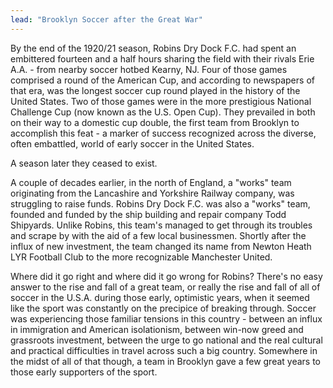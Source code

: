 ```yaml
---
lead: "Brooklyn Soccer after the Great War"
---
```


By the end of the 1920/21 season, Robins Dry Dock F.C. had spent an embittered fourteen and a half hours sharing the field with their rivals Erie A.A. - from nearby soccer hotbed Kearny, NJ. Four of those games comprised a round of the American Cup, and according to newspapers of that era, was the longest soccer cup round played in the history of the United States. Two of those games were in the more prestigious National Challenge Cup (now known as the U.S. Open Cup). They prevailed in both on their way to a domestic cup double, the first team from Brooklyn to accomplish this feat - a marker of success recognized across the diverse, often embattled, world of early soccer in the United States. 

A season later they ceased to exist.

A couple of decades earlier, in the north of England, a "works" team originating from the Lancashire and Yorkshire Railway company, was struggling to raise funds. Robins Dry Dock F.C. was also a "works" team, founded and funded by the ship building and repair company Todd Shipyards. Unlike Robins, this team's managed to get through its troubles and scrape by with the aid of a few local businessmen. Shortly after the influx of new investment, the team changed its name from Newton Heath LYR Football Club to the more recognizable Manchester United.

Where did it go right and where did it go wrong for Robins? There's no easy answer to the rise and fall of a great team, or really the rise and fall of all of soccer in the U.S.A. during those early, optimistic years, when it seemed like the sport was constantly on the precipice of breaking through. Soccer was experiencing those familiar tensions in this country - between an influx in immigration and American isolationism, between win-now greed and grassroots investment, between the urge to go national and the real cultural and practical difficulties in travel across such a big country. Somewhere in the midst of all of that though, a team in Brooklyn gave a few great years to those early supporters of the sport.

